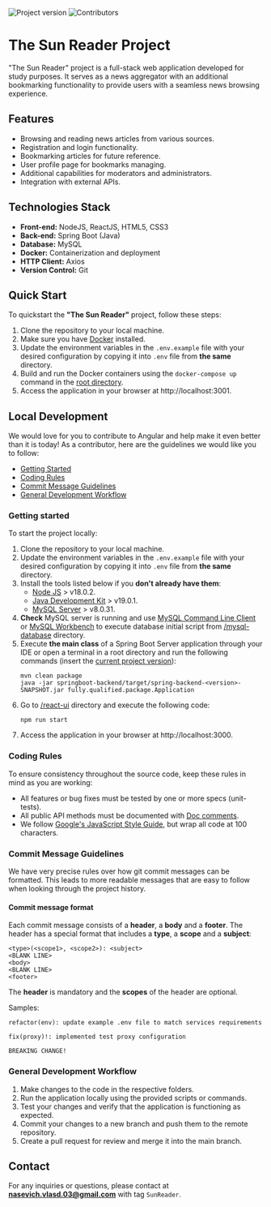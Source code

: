![Project version](https://img.shields.io/badge/Project_version-1.0.0-gree)
![Contributors](https://img.shields.io/badge/Contributors-1-blue)

# The Sun Reader Project

"The Sun Reader" project is a full-stack web application developed for study purposes.
It serves as a news aggregator with an additional bookmarking functionality
to provide users with a seamless news browsing experience.

## Features

- Browsing and reading news articles from various sources.
- Registration and login functionality.
- Bookmarking articles for future reference.
- User profile page for bookmarks managing.
- Additional capabilities for moderators and administrators.
- Integration with external APIs.

## Technologies Stack

- **Front-end:** NodeJS, ReactJS, HTML5, CSS3  
- **Back-end:** Spring Boot (Java)  
- **Database:** MySQL  
- **Docker:** Containerization and deployment  
- **HTTP Client:** Axios  
- **Version Control:** Git

## Quick Start

To quickstart the **"The Sun Reader"** project, follow these steps:

1. Clone the repository to your local machine.
2. Make sure you have [Docker](https://www.docker.com/) installed.
3. Update the environment variables in the `.env.example` file with your desired configuration by copying it into `.env` file from **the same** directory.
4. Build and run the Docker containers using the `docker-compose up` command in the [root directory](.).
5. Access the application in your browser at http://localhost:3001.

## Local Development

We would love for you to contribute to Angular and help make it even better than it is today! 
As a contributor, here are the guidelines we would like you to follow:

- [Getting Started](#getting-started)
- [Coding Rules](#coding-rules)
- [Commit Message Guidelines](#commit-message-guidelines)
- [General Development Workflow](#general-development-workflow)

### Getting started

To start the project locally:

1. Clone the repository to your local machine.
2. Update the environment variables in the `.env.example` file with your desired configuration by copying it into `.env` file from **the same** directory.
3. Install the tools listed below if you **don't already have them**:
   - [Node JS](https://nodejs.org/en/download) > v18.0.2.
   - [Java Development Kit](https://www.oracle.com/java/technologies/downloads/) > v19.0.1.
   - [MySQL Server](https://dev.mysql.com/downloads/mysql/) > v8.0.31.
4. **Check** MySQL server is running and use [MySQL Command Line Client](https://dev.mysql.com/doc/refman/8.0/en/mysql.html) 
or [MySQL Workbench](https://www.mysql.com/products/workbench/) to execute database 
initial script from [/mysql-database](./mysql-database) directory.
5. Execute **the main class** of a Spring Boot Server application through your IDE
or open a terminal in a root directory and run the following commands (insert the [current project version](#the-sun-reader-project)):
   ```shell
   mvn clean package
   java -jar springboot-backend/target/spring-backend-<version>-SNAPSHOT.jar fully.qualified.package.Application 
   ```
6. Go to [/react-ui](./react-ui) directory and execute the following code:
   ```shell
   npm run start
   ```
7. Access the application in your browser at http://localhost:3000.

### Coding Rules

To ensure consistency throughout the source code, keep these rules in mind as you are working:

- All features or bug fixes must be tested by one or more specs (unit-tests).
- All public API methods must be documented with [Doc comments](https://www.jetbrains.com/help/webstorm/creating-jsdoc-comments.html).
- We follow [Google's JavaScript Style Guide](https://google.github.io/styleguide/jsguide.html), but wrap all code at 100 characters.

### Commit Message Guidelines

We have very precise rules over how git commit messages can be formatted. 
This leads to more readable messages that are easy to follow when looking through the project history.

#### Commit message format

Each commit message consists of a **header**, a **body** and a **footer**. 
The header has a special format that includes a **type**, a **scope** and a **subject**:  
```
<type>(<scope1>, <scope2>): <subject>  
<BLANK LINE> 
<body>  
<BLANK LINE>
<footer>
```
The **header** is mandatory and the **scopes** of the header are optional.

Samples:
```
refactor(env): update example .env file to match services requirements
```
```
fix(proxy)!: implemented test proxy configuration

BREAKING CHANGE!
```

### General Development Workflow

1. Make changes to the code in the respective folders.
2. Run the application locally using the provided scripts or commands.
3. Test your changes and verify that the application is functioning as expected.
4. Commit your changes to a new branch and push them to the remote repository.
5. Create a pull request for review and merge it into the main branch.

## Contact

For any inquiries or questions, please contact at **nasevich.vlasd.03@gmail.com** with tag `SunReader`.

